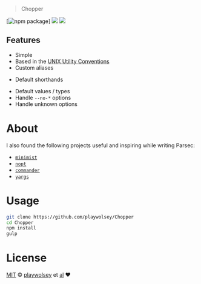 > Chopper

[![npm package][npm-ver-link]]
[![][dl-badge]][npm-pkg-link]
![][mit-badge]


## Features

+ Simple
+ Based in the [UNIX Utility Conventions](http://pubs.opengroup.org/onlinepubs/7908799/xbd/utilconv.html)
+ Custom aliases
* Default shorthands
+ Default values / types
+ Handle `--no-*` options
+ Handle unknown options


# About

I also found the following projects useful and inspiring while writing Parsec:

  + [`minimist`](https://github.com/substack/minimist)
  + [`nopt`](https://github.com/npm/nopt)
  + [`commander`](https://github.com/tj/commander.js)
  + [`yargs`](https://github.com/bcoe/yargs)

# Usage

```sh
git clone https://github.com/playwolsey/Chopper
cd Chopper
npm install
gulp
```

# License

[MIT][license] © [playwolsey][author] et [al][contributors]
:heart:


[license]: http://opensource.org/licenses/MIT
[author]: http://playwolsey.github.com
[mit-badge]: https://img.shields.io/badge/license-MIT-444444.svg?style=flat-square
[dl-badge]: http://img.shields.io/npm/dm/parsec.svg?style=flat-square
[npm-pkg-link]: https://www.npmjs.org/package/parsec
[npm-ver-link]: https://img.shields.io/npm/v/parsec.svg?style=flat-square
[contributors]: https://github.com/playwolsey/Chopper/graphs/contributors
